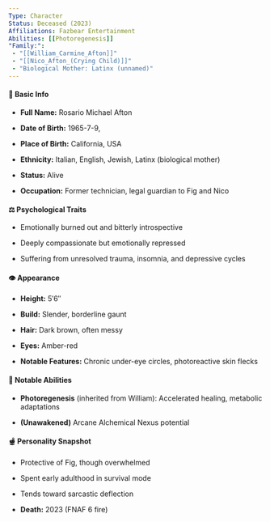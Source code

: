 ```yaml
---
Type: Character
Status: Deceased (2023)
Affiliations: Fazbear Entertainment
Abilities: [[Photoregenesis]]
"Family:": 
 - "[[William_Carmine_Afton]]"
 - "[[Nico_Afton_(Crying Child)]]"
 - "Biological Mother: Latinx (unnamed)"
---
```

#### 📅 Basic Info

- **Full Name:** Rosario Michael Afton
    
- **Date of Birth:** 1965-7-9, 
    
- **Place of Birth:** California, USA
    
- **Ethnicity:** Italian, English, Jewish, Latinx (biological mother)
    
- **Status:** Alive
    
- **Occupation:** Former technician, legal guardian to Fig and Nico
    

#### ⚖️ Psychological Traits

- Emotionally burned out and bitterly introspective
    
- Deeply compassionate but emotionally repressed
    
- Suffering from unresolved trauma, insomnia, and depressive cycles
    

#### 👁️ Appearance

- **Height:** 5′6″
    
- **Build:** Slender, borderline gaunt
    
- **Hair:** Dark brown, often messy
    
- **Eyes:** Amber-red
    
- **Notable Features:** Chronic under-eye circles, photoreactive skin flecks
    

#### 🧬 Notable Abilities

- **Photoregenesis** (inherited from William): Accelerated healing, metabolic adaptations
    
- **(Unawakened)** Arcane Alchemical Nexus potential
    

#### 🫕 Personality Snapshot

- Protective of Fig, though overwhelmed
    
- Spent early adulthood in survival mode
    
- Tends toward sarcastic deflection

- **Death:** 2023 (FNAF 6 fire)